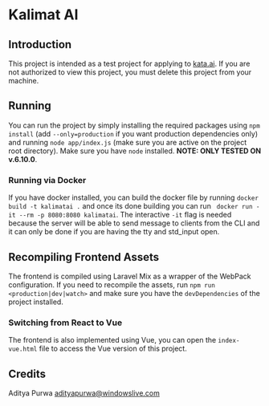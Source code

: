# Kalimat AI

## Introduction

This project is intended as a test project for 
applying to [kata.ai](http://kata.ai). If you are not authorized to
view this project, you must delete this project from your machine.

## Running

You can run the project by simply installing the required
packages using `npm install` (add `--only=production` if you 
want production dependencies only) and running
`node app/index.js` (make sure you are active on the project
root directory). Make sure you have `node`
installed. **NOTE: ONLY TESTED ON v.6.10.0**.

### Running via Docker

If you have docker installed, you can build the docker file
by running `docker build -t kalimatai .` and once its
done building you can run
` docker run -it --rm -p 8080:8080 kalimatai`. The interactive
`-it` flag is needed because the server will be able
to send message to clients from the CLI and it can only
be done if you are having the tty and std_input open.

## Recompiling Frontend Assets

The frontend is compiled using Laravel Mix as a wrapper of the 
WebPack configuration. If you need to recompile the assets,
run `npm run <production|dev|watch>` and make sure you have
the `devDependencies` of the project installed.

### Switching from React to Vue

The frontend is also implemented using Vue, you can open the
`index-vue.html` file to access the Vue version of this project.

## Credits

Aditya Purwa [<adityapurwa@windowslive.com>](mailto:adityapurwa@windowslive.com)